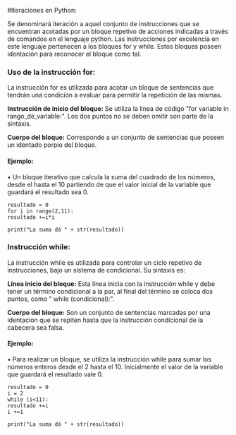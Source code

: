 #Iteraciones en Python:

Se denominará iteración a aquel conjunto de instrucciones que se encuentran acotadas por un bloque repetivo de acciones indicadas a través de comandos en el lenguaje python. Las instrucciones por excelencia en este lenguaje pertenecen a los bloques for y while. Estos bloques poseen identación para reconocer  el bloque como tal.

### Uso de la instrucción for:

La instrucción for es utilizada para acotar un bloque de sentencias que tendrán una condición a evaluar para permitir la repetición de las mismas.

**Instrucción de inicio del bloque:** Se utiliza  la línea de código "for variable  in rango_de_variable:". Los dos puntos no se deben omitir son parte de la sintáxis.

**Cuerpo del bloque:** Corresponde a un conjunto de sentencias que poseen un identado porpio del bloque.

#### Ejemplo:

• Un bloque iterativo que calcula la suma del cuadrado de los números, desde el hasta el 10  partiendo de que el valor inicial de la variable que guardará el resultado sea 0.

```
resultado = 0
for i in range(2,11):
resultado +=i*i

print("La suma dá " + str(resultado))

```


### Instrucción while:

La instrucción while es utilizada para controlar un ciclo repetivo de instrucciones, bajo un sistema de condicional. Su sintaxis es:

**Línea inicio  del bloque:** Esta línea inicia con la instrucción while y debe tener un término condicional a la par, al final del término se coloca dos puntos, como " while (condicional):".

**Cuerpo del bloque:** Son un conjunto de sentencias marcadas por una identacion que se repiten hasta que la instrucción condicional de la cabecera sea falsa.

#### Ejemplo:

• Para realizar un bloque, se utiliza la instrucción while para sumar los números enteros desde el 2 hasta el 10. Inicialmente el valor de la variable que guardará el resultado vale 0.

```
resultado = 0
i = 2
while (i<11):
resultado +=i
i +=1

print("La suma dá " + str(resultado))
```
